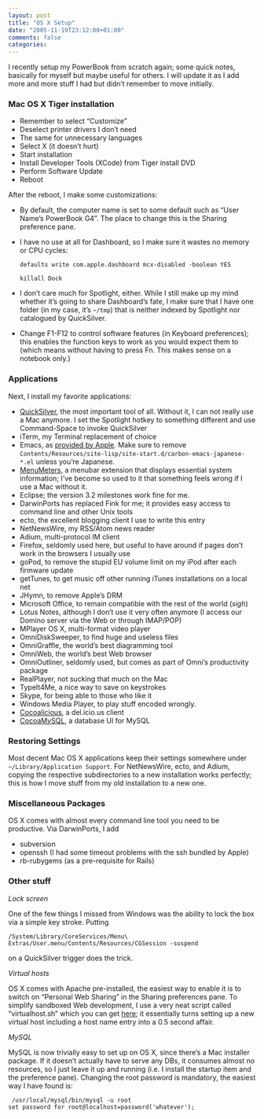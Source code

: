 ```yaml
---
layout: post
title: "OS X Setup"
date: "2005-11-19T23:12:00+01:00"
comments: false
categories: 
---
```


<p>I recently setup my PowerBook from scratch again; some quick notes, basically for myself but maybe useful for others. I will update it as I add more and more stuff I had but didn&#8217;t remember to move initially.</p>

<h3>Mac OS X Tiger installation</h3>

<ul>
<li>Remember to select &#8220;Customize&#8221;</li>
<li>Deselect printer drivers I don&#8217;t need</li>
<li>The same for unnecessary languages</li>
<li>Select X (it doesn&#8217;t hurt)</li>
<li>Start installation</li>
<li>Install Developer Tools (XCode) from Tiger install DVD</li>
<li>Perform Software Update</li>
<li>Reboot</li>
</ul>

<p>After the reboot, I make some customizations:</p>

<ul>
<li>By default, the computer name is set to some default such as &#8220;User Name&#8217;s PowerBook G4&#8221;. The place to change this is the Sharing preference pane. </li>
<li><p>I have no use at all for Dashboard, so I make sure it wastes no memory or CPU cycles:</p>

<p><code>defaults write com.apple.dashboard mcx-disabled -boolean YES</code></p>

<p><code>killall Dock</code></p></li>
<li><p>I don&#8217;t care much for Spotlight, either. While I still make up my mind whether it&#8217;s going to share Dashboard&#8217;s fate, I make sure that I have one folder (in my case, it&#8217;s <code>~/tmp</code>) that is neither indexed by Spotlight nor catalogued by QuickSilver.</p></li>
<li>Change F1-F12 to control software features (in Keyboard preferences); this enables the function keys to work as you would expect them to (which means without having to press Fn. This makes sense on a notebook only.)</li>
</ul>

<h3>Applications</h3>

<p>Next, I install my favorite applications:</p>

<ul>
<li><a href="http://quicksilver.blacktree.com/">QuickSilver</a>, the most important tool of all. Without it, I can not really use a Mac anymore. I set the Spotlight hotkey to something different and use Command-Space to invoke QuickSilver</li>
<li>iTerm, my Terminal replacement of choice</li>
<li>Emacs, as <a href="http://www.apple.com/downloads/macosx/unix_open_source/carbonemacspackage.html">provided by Apple</a>. Make sure to remove <code>Contents/Resources/site-lisp/site-start.d/carbon-emacs-japanese-*.el</code> unless you&#8217;re Japanese.</li>
<li><a href="http://www.ragingmenace.com/software/menumeters/index.html">MenuMeters</a>, a menubar extension that displays essential system information; I&#8217;ve become so used to it that something feels wrong if I use a Mac without it.</li>
<li>Eclipse; the version 3.2 milestones work fine for me.</li>
<li>DarwinPorts has replaced Fink for me; it provides easy access to command line and other Unix tools</li>
<li>ecto, the excellent blogging client I use to write this entry</li>
<li>NetNewsWire, my RSS/Atom news reader</li>
<li>Adium, multi-protocol IM client</li>
<li>Firefox, seldomly used here, but useful to have around if pages don&#8217;t work in the browsers I usually use</li>
<li>goPod, to remove the stupid EU volume limit on my iPod after each firmware update</li>
<li>getTunes, to get music off other running iTunes installations on a local net </li>
<li>JHymn, to remove Apple&#8217;s DRM</li>
<li>Microsoft Office, to remain compatible with the rest of the world (<em>sigh</em>)</li>
<li>Lotus Notes, although I don&#8217;t use it very often anymore (I access our Domino server via the Web or through IMAP/POP)</li>
<li>MPlayer OS X, multi-format video player</li>
<li>OmniDiskSweeper, to find huge and useless files</li>
<li>OmniGraffle, the world&#8217;s best diagramming tool</li>
<li>OmniWeb, the world&#8217;s best Web browser</li>
<li>OmniOutliner, seldomly used, but comes as part of Omni&#8217;s productivity package</li>
<li>RealPlayer, not sucking that much on the Mac</li>
<li>TypeIt4Me, a nice way to save on keystrokes</li>
<li>Skype, for being able to those who like it</li>
<li>Windows Media Player, to play stuff encoded wrongly.</li>
<li><a href="http://www.scifihifi.com/cocoalicious/">Cocoalicious</a>, a del.icio.us client</li>
<li><a href="http://cocoamysql.sourceforge.net/">CocoaMySQL</a>, a database UI for MySQL</li>
</ul>

<h3>Restoring Settings</h3>

<p>Most decent Mac OS X applications keep their settings somewhere under <code>~/Library/Application Support</code>. For NetNewsWire, ecto, and Adium, copying the respective subdirectories to a new installation works perfectly; this is how I move stuff from my old installation to a new one.</p>

<h3>Miscellaneous Packages</h3>

<p>OS X comes with almost every command line tool you need to be productive. Via DarwinPorts, I add</p>

<ul>
<li>subversion</li>
<li>openssh (I had some timeout problems with the ssh bundled by Apple) </li>
<li>rb-rubygems (as a pre-requisite for Rails)</li>
</ul>

<h3>Other stuff</h3>

<p><em>Lock screen</em></p>

<p>One of the few things I missed from Windows was the ability to lock the box via a simple key stroke. Putting </p>

<p><code>/System/Library/CoreServices/Menu\ Extras/User.menu/Contents/Resources/CGSession -suspend</code> </p>

<p>on a QuickSilver trigger does the trick.</p>

<p><em>Virtual hosts</em></p>

<p>OS X comes with Apache pre-installed, the easiest way to enable it is to switch on &#8220;Personal Web Sharing&#8221; in the Sharing preferences pane. To simplify sandboxed Web development, I use a very neat script called &#8220;virtualhost.sh&#8221; which you can get <a href="http://www.patrickgibson.com/utilities/virtualhost/">here</a>; it essentially turns setting up a new virtual host including a host name entry into a 0.5 second affair.</p>

<p><em>MySQL</em></p>

<p>MySQL is now trivially easy to set up on OS X, since there&#8217;s a Mac installer package. If it doesn&#8217;t actually have to serve any DBs, it consumes almost no resources, so I just leave it up and running (i.e. I install the startup item and the preference pane). Changing the root password is mandatory, the easiest way I have found is:</p>

<pre><code> /usr/local/mysql/bin/mysql -u root
set password for root@localhost=password('whatever');
</code></pre>


